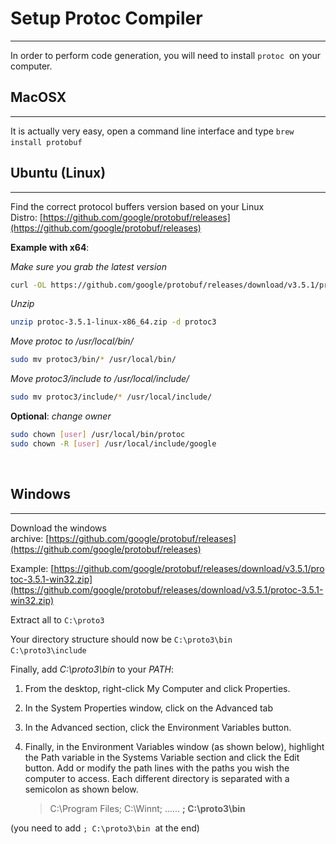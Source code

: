 
# Setup Protoc Compiler

---

In order to perform code generation, you will need to install `protoc`  on your computer.
&nbsp;&nbsp;

## MacOSX
---

It is actually very easy, open a command line interface and type `brew install protobuf` 
&nbsp;&nbsp;


## Ubuntu (Linux)
---

Find the correct protocol buffers version based on your Linux Distro: [https://github.com/google/protobuf/releases](https://github.com/google/protobuf/releases)
&nbsp;&nbsp;

**Example with x64**:

_Make sure you grab the latest version_
```bash
curl -OL https://github.com/google/protobuf/releases/download/v3.5.1/protoc-3.5.1-linux-x86_64.zip
```

_Unzip_
```bash
unzip protoc-3.5.1-linux-x86_64.zip -d protoc3
```

_Move protoc to /usr/local/bin/_
```bash
sudo mv protoc3/bin/* /usr/local/bin/
```

_Move protoc3/include to /usr/local/include/_
```bash
sudo mv protoc3/include/* /usr/local/include/
```

**Optional**: _change owner_
```bash
sudo chown [user] /usr/local/bin/protoc
sudo chown -R [user] /usr/local/include/google
```
&nbsp;&nbsp;

## Windows
---

Download the windows archive: [https://github.com/google/protobuf/releases](https://github.com/google/protobuf/releases)

Example: [https://github.com/google/protobuf/releases/download/v3.5.1/protoc-3.5.1-win32.zip](https://github.com/google/protobuf/releases/download/v3.5.1/protoc-3.5.1-win32.zip)

Extract all to `C:\proto3`  

Your directory structure should now be
`C:\proto3\bin`   
`C:\proto3\include`   

Finally, add _C:\proto3\bin_ to your _PATH_:
1.  From the desktop, right-click My Computer and click Properties.
2.  In the System Properties window, click on the Advanced tab
3.  In the Advanced section, click the Environment Variables button.
4.  Finally, in the Environment Variables window (as shown below), highlight the Path variable in the Systems Variable section and click the Edit button. Add or modify the path lines with the paths you wish the computer to access. Each different directory is separated with a semicolon as shown below.

    > C:\Program Files; C:\Winnt; ...... **; C:\proto3\bin**
    
(you need to add `; C:\proto3\bin`  at the end)